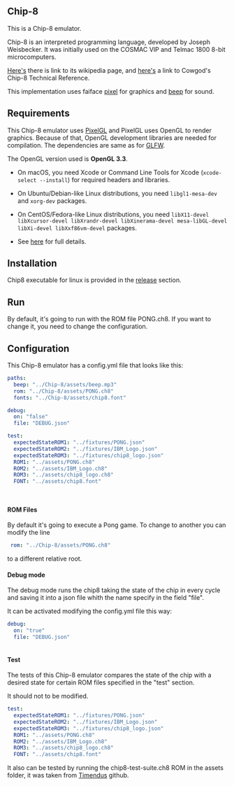 ## Chip-8

This is a Chip-8 emulator.   

Chip-8 is an interpreted programming language, developed by Joseph Weisbecker. It was initially used on the COSMAC VIP and Telmac 1800 8-bit microcomputers.  

[Here's](https://en.wikipedia.org/wiki/CHIP-8) there is link to its wikipedia page, and [here's](http://devernay.free.fr/hacks/chip8/C8TECH10.HTM) a link to Cowgod's Chip-8 Technical Reference.

This implementation uses faiface [pixel](https://github.com/faiface/pixel) for graphics and [beep](https://github.com/faiface/beep) for sound. 
## Requirements

This Chip-8 emulator uses [PixelGL](https://github.com/faiface/pixel/blob/master/README.md) and PixelGL uses OpenGL to render graphics. Because of that, OpenGL development libraries are needed for compilation. The dependencies are same as for [GLFW](https://github.com/go-gl/glfw).

The OpenGL version used is **OpenGL 3.3**.

- On macOS, you need Xcode or Command Line Tools for Xcode (`xcode-select --install`) for required headers and libraries.

- On Ubuntu/Debian-like Linux distributions, you need `libgl1-mesa-dev` and `xorg-dev` packages.

- On CentOS/Fedora-like Linux distributions, you need `libX11-devel libXcursor-devel libXrandr-devel libXinerama-devel mesa-libGL-devel libXi-devel libXxf86vm-devel` packages.

- See [here](http://www.glfw.org/docs/latest/compile.html#compile_deps) for full details.

  

## Installation

Chip8 executable for linux is provided in the [release](https://github.com/NoetherianRing/Chip-8/releases/tag/release) section.

## Run

By default, it's going to run with the ROM file PONG.ch8. If you want to change it, you need to change the configuration.

## Configuration

This Chip-8 emulator has a config.yml file that looks like this:

```yml
paths:
  beep: "../Chip-8/assets/beep.mp3"
  rom: "../Chip-8/assets/PONG.ch8"
  fonts: "../Chip-8/assets/chip8.font"

debug:
  on: "false"
  file: "DEBUG.json"

test:
  expectedStateROM1: "../fixtures/PONG.json"
  expectedStateROM2: "../fixtures/IBM_Logo.json"
  expectedStateROM3: "../fixtures/chip8_logo.json"
  ROM1: "../assets/PONG.ch8"
  ROM2: "../assets/IBM_Logo.ch8"
  ROM3: "../assets/chip8_logo.ch8"
  FONT: "../assets/chip8.font"




```

#### ROM Files

By default it's going to execute a Pong game.  To change to another you can modify the line

```yml
 rom: "../Chip-8/assets/PONG.ch8"
```

to a different relative root.

#### Debug mode

The debug mode runs the chip8 taking the state of the chip in every cycle and saving it into a json file whith the name specify in the field "file".

It can be activated modifying the config.yml file this way:

```yml
debug:
  on: "true"
  file: "DEBUG.json"
   
```

#### Test 

The tests of this Chip-8 emulator compares the state of the chip with a desired state for certain ROM files specified in the "test" section.

It should not to be modified.
```yml
test:
  expectedStateROM1: "../fixtures/PONG.json"
  expectedStateROM2: "../fixtures/IBM_Logo.json"
  expectedStateROM3: "../fixtures/chip8_logo.json"
  ROM1: "../assets/PONG.ch8"
  ROM2: "../assets/IBM_Logo.ch8"
  ROM3: "../assets/chip8_logo.ch8"
  FONT: "../assets/chip8.font"

```
It also can be tested by running the chip8-test-suite.ch8 ROM in the assets folder, it was taken from [Timendus](https://github.com/Timendus/chip8-test-suite) github. 

 